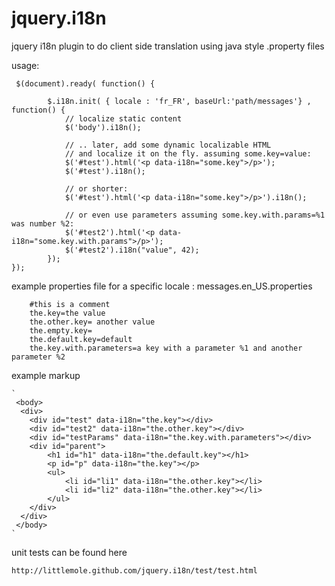 jquery.i18n
===========

jquery i18n plugin to do client side translation using java style .property files

usage:

	 $(document).ready( function() {

			$.i18n.init( { locale : 'fr_FR', baseUrl:'path/messages'} , function() {
				// localize static content
				$('body').i18n();

				// .. later, add some dynamic localizable HTML
				// and localize it on the fly. assuming some.key=value:
				$('#test').html('<p data-i18n="some.key">/p>');
				$('#test').i18n();
			
				// or shorter:
				$('#test').html('<p data-i18n="some.key">/p>').i18n();
			
				// or even use parameters assuming some.key.with.params=%1 was number %2:
				$('#test2').html('<p data-i18n="some.key.with.params">/p>');
				$('#test2').i18n("value", 42);
			});
	});


example properties file for a specific locale : messages.en_US.properties

		#this is a comment
		the.key=the value
		the.other.key= another value
		the.empty.key=
		the.default.key=default
		the.key.with.parameters=a key with a parameter %1 and another parameter %2


example markup

	`
	 <body>
	  <div>
		<div id="test" data-i18n="the.key"></div>
		<div id="test2" data-i18n="the.other.key"></div>
		<div id="testParams" data-i18n="the.key.with.parameters"></div>
		<div id="parent">
			<h1 id="h1" data-i18n="the.default.key"></h1>
			<p id="p" data-i18n="the.key"></p>
			<ul>
				<li id="li1" data-i18n="the.other.key"></li>
				<li id="li2" data-i18n="the.other.key"></li>
			</ul>
		</div>
	  </div>
	 </body>
	` 


unit tests can be found here

	http://littlemole.github.com/jquery.i18n/test/test.html

